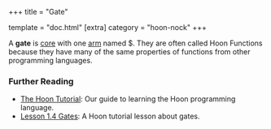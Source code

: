 +++
title = "Gate"

template = "doc.html"
[extra]
category = "hoon-nock"
+++

A **gate** is [core](../core) with one [arm](../arm) named $. They are often called Hoon Functions because they have many of the same properties of functions from other programming languages.

### Further Reading

- [The Hoon Tutorial](@/docs/tutorials/hoon/_index.md): Our guide to learning the Hoon programming language.
- [Lesson 1.4 Gates](@/docs/tutorials/hoon/gates.md): A Hoon tutorial lesson about gates.